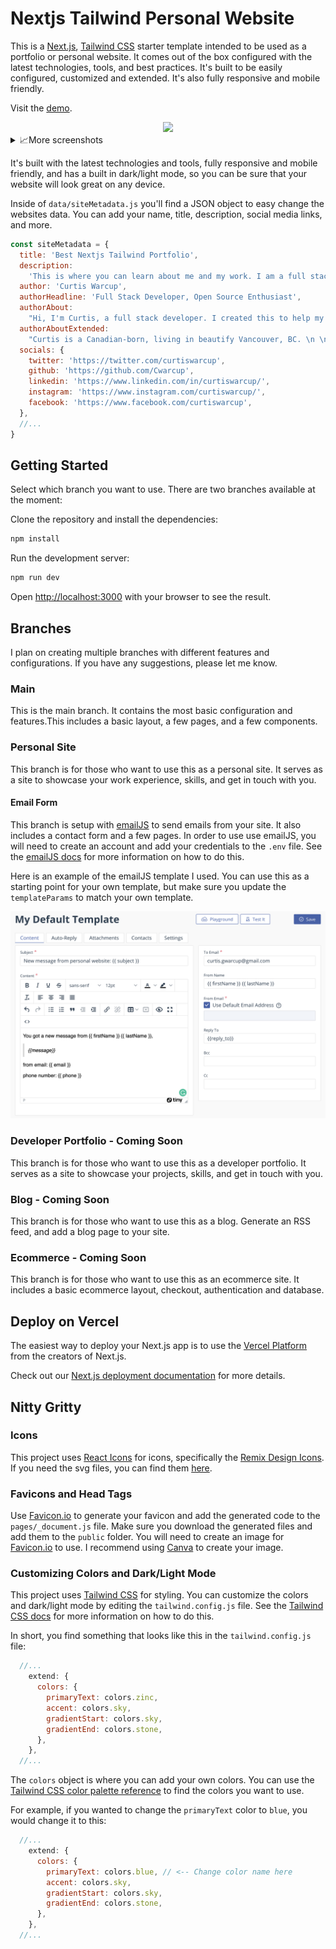 # Nextjs Tailwind Personal Website

This is a [Next.js](https://nextjs.org/), [Tailwind CSS](https://tailwindcss.com/) starter template intended to be used as a portfolio or personal website. It comes out of the box configured with the latest technologies, tools, and best practices. It's built to be easily configured, customized and extended. It's also fully responsive and mobile friendly.

Visit the [demo](https://nextjs-tailwind-portfolio-cwarcup.vercel.app/).

<div align="center">
  <img src="https://media4.giphy.com/media/9qO83ZRo0IG2RcGrOP/giphy.gif?cid=790b76115b94a9941d04eff5fe310e25584d922e850b91f5&rid=giphy.gif&ct=g" width="400">
</div>

<details>
<summary>
📈More screenshots
</summary>
<div align="center">
  <img src="https://media4.giphy.com/media/Ac79WRgsMahLi7Triv/giphy.gif?cid=790b761149bf09c22f0239c9611d5be43cf4dbe76ef772df&rid=giphy.gif&ct=g" width="400">

  <img src="https://media2.giphy.com/media/KPqLRkkxe8W5eQIC7T/giphy.gif?cid=790b76114325384366e445cb4d9ee87225a60978fa9800e9&rid=giphy.gif&ct=g" width="400">

<img src="https://media3.giphy.com/media/PCqti2fs12Rc8V0Kta/giphy.gif?cid=790b76111bc5135ee5390490089fe327eccde82265e5e132&rid=giphy.gif&ct=g" width="400">

<img src="https://media0.giphy.com/media/W2H4Oordn3bfjey4Q5/giphy.gif?cid=790b76118c152a69e856643262d56de1b913471ba0346912&rid=giphy.gif&ct=g" width="400">

</div>
</details>

It's built with the latest technologies and tools, fully responsive and mobile friendly, and has a built in dark/light mode, so you can be sure that your website will look great on any device.

Inside of `data/siteMetadata.js` you'll find a JSON object to easy change the websites data. You can add your name, title, description, social media links, and more. 

```js
const siteMetadata = {
  title: 'Best Nextjs Tailwind Portfolio',
  description:
    'This is where you can learn about me and my work. I am a full stack developer and I love to build things.',
  author: 'Curtis Warcup',
  authorHeadline: 'Full Stack Developer, Open Source Enthusiast',
  authorAbout:
    "Hi, I'm Curtis, a full stack developer. I created this to help my mom create a website for all her crazy business ideas. I hope you like it!",
  authorAboutExtended:
    "Curtis is a Canadian-born, living in beautify Vancouver, BC. \n \n In his personal life, Curtis is an avid cyclist and health nut. He enjoys making weekly meal preps and running with his dog. When he's not coding, exercising, or cooking, Curtis can be found in various mechanical keyboard enthusiast forums, scoping out his next purchase.",
  socials: {
    twitter: 'https://twitter.com/curtiswarcup',
    github: 'https://github.com/Cwarcup',
    linkedin: 'https://www.linkedin.com/in/curtiswarcup/',
    instagram: 'https://www.instagram.com/curtiswarcup/',
    facebook: 'https://www.facebook.com/curtiswarcup',
  },
  //...
}
```

## Getting Started

Select which branch you want to use. There are two branches available at the moment:

Clone the repository and install the dependencies:

```bash
npm install
```

Run the development server:

```bash
npm run dev
```

Open [http://localhost:3000](http://localhost:3000) with your browser to see the result.

## Branches

I plan on creating multiple branches with different features and configurations. If you have any suggestions, please let me know.

### Main

This is the main branch. It contains the most basic configuration and features.This includes a basic layout, a few pages, and a few components.

### Personal Site

This branch is for those who want to use this as a personal site. It serves as a site to showcase your work experience, skills, and get in touch with you.

#### Email Form

This branch is setup with [emailJS](https://www.emailjs.com/) to send emails from your site. It also includes a contact form and a few pages. In order to use use emailJS, you will need to create an account and add your credentials to the `.env` file. See the [emailJS docs](https://www.emailjs.com/docs/) for more information on how to do this.

Here is an example of the emailJS template I used. You can use this as a starting point for your own template, but make sure you update the `templateParams` to match your own template.

![Alt text](src/images/photos/emailjs.png)

### Developer Portfolio - Coming Soon

This branch is for those who want to use this as a developer portfolio. It serves as a site to showcase your projects, skills, and get in touch with you.

### Blog - Coming Soon

This branch is for those who want to use this as a blog. Generate an RSS feed, and add a blog page to your site.

### Ecommerce - Coming Soon

This branch is for those who want to use this as an ecommerce site. It includes a basic ecommerce layout, checkout, authentication and database.

## Deploy on Vercel

The easiest way to deploy your Next.js app is to use the [Vercel Platform](https://vercel.com/new?utm_medium=default-template&filter=next.js&utm_source=create-next-app&utm_campaign=create-next-app-readme) from the creators of Next.js.

Check out our [Next.js deployment documentation](https://nextjs.org/docs/deployment) for more details.

## Nitty Gritty

### Icons

This project uses [React Icons](https://react-icons.github.io/react-icons/) for icons, specifically the [Remix Design Icons](https://react-icons.github.io/react-icons/icons?name=ri). If you need the svg files, you can find them [here](https://github.com/Remix-Design/RemixIcon/tree/master/icons).

### Favicons and Head Tags

Use [Favicon.io](https://favicon.io/favicon-converter/) to generate your favicon and add the generated code to the `pages/_document.js` file. Make sure you download the generated files and add them to the `public` folder. You will need to create an image for [Favicon.io](https://favicon.io/favicon-converter/) to use. I recommend using [Canva](https://www.canva.com/) to create your image.

### Customizing Colors and Dark/Light Mode

This project uses [Tailwind CSS](https://tailwindcss.com/) for styling. You can customize the colors and dark/light mode by editing the `tailwind.config.js` file. See the [Tailwind CSS docs](https://tailwindcss.com/docs/customizing-colors) for more information on how to do this.

In short, you find something that looks like this in the `tailwind.config.js` file:

```js
  //...
    extend: {
      colors: {
        primaryText: colors.zinc,
        accent: colors.sky,
        gradientStart: colors.sky,
        gradientEnd: colors.stone,
      },
    },
  //...
```

The `colors` object is where you can add your own colors. You can use the [Tailwind CSS color palette reference](https://tailwindcss.com/docs/customizing-colors#color-palette-reference) to find the colors you want to use.

For example, if you wanted to change the `primaryText` color to `blue`, you would change it to this:

```js
  //...
    extend: {
      colors: {
        primaryText: colors.blue, // <-- Change color name here
        accent: colors.sky,
        gradientStart: colors.sky,
        gradientEnd: colors.stone,
      },
    },
  //...
```

